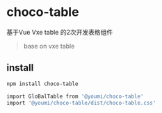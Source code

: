 # choco-table
 基于Vue Vxe table 的2次开发表格组件

> base on vxe table

## install

``` bash
npm install choco-table

import GloBalTable from '@youmi/choco-table'
import '@youmi/choco-table/dist/choco-table.css'
```
